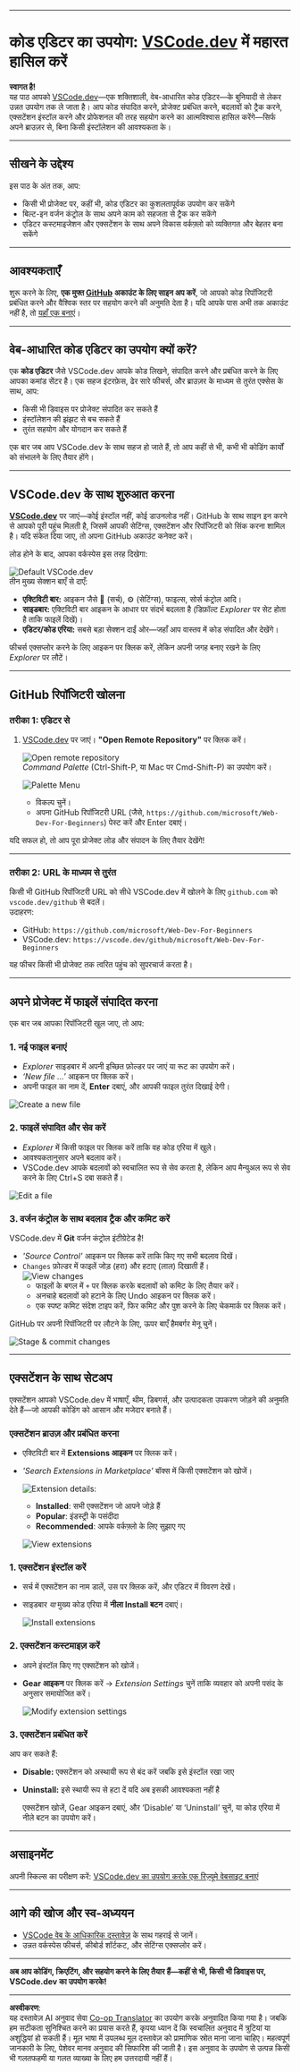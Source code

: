 <!--
CO_OP_TRANSLATOR_METADATA:
{
  "original_hash": "f8d4b0284f3fc1de7eb65073d8338cca",
  "translation_date": "2025-10-03T09:09:43+00:00",
  "source_file": "8-code-editor/1-using-a-code-editor/README.md",
  "language_code": "hi"
}
-->
***

# कोड एडिटर का उपयोग: [VSCode.dev](https://vscode.dev) में महारत हासिल करें

**स्वागत है!**  
यह पाठ आपको [VSCode.dev](https://vscode.dev)—एक शक्तिशाली, वेब-आधारित कोड एडिटर—के बुनियादी से लेकर उन्नत उपयोग तक ले जाता है। आप कोड संपादित करने, प्रोजेक्ट प्रबंधित करने, बदलावों को ट्रैक करने, एक्सटेंशन इंस्टॉल करने और प्रोफेशनल की तरह सहयोग करने का आत्मविश्वास हासिल करेंगे—सिर्फ अपने ब्राउज़र से, बिना किसी इंस्टॉलेशन की आवश्यकता के।

***

## सीखने के उद्देश्य

इस पाठ के अंत तक, आप:

- किसी भी प्रोजेक्ट पर, कहीं भी, कोड एडिटर का कुशलतापूर्वक उपयोग कर सकेंगे
- बिल्ट-इन वर्जन कंट्रोल के साथ अपने काम को सहजता से ट्रैक कर सकेंगे
- एडिटर कस्टमाइजेशन और एक्सटेंशन के साथ अपने विकास वर्कफ़्लो को व्यक्तिगत और बेहतर बना सकेंगे

***

## आवश्यकताएँ

शुरू करने के लिए, **एक मुफ्त [GitHub](https://github.com) अकाउंट के लिए साइन अप करें**, जो आपको कोड रिपॉजिटरी प्रबंधित करने और वैश्विक स्तर पर सहयोग करने की अनुमति देता है। यदि आपके पास अभी तक अकाउंट नहीं है, तो [यहाँ एक बनाएं](https://github.com/)।

***

## वेब-आधारित कोड एडिटर का उपयोग क्यों करें?

एक **कोड एडिटर** जैसे VSCode.dev आपके कोड लिखने, संपादित करने और प्रबंधित करने के लिए आपका कमांड सेंटर है। एक सहज इंटरफ़ेस, ढेर सारे फीचर्स, और ब्राउज़र के माध्यम से तुरंत एक्सेस के साथ, आप:

- किसी भी डिवाइस पर प्रोजेक्ट संपादित कर सकते हैं
- इंस्टॉलेशन की झंझट से बच सकते हैं
- तुरंत सहयोग और योगदान कर सकते हैं

एक बार जब आप VSCode.dev के साथ सहज हो जाते हैं, तो आप कहीं से भी, कभी भी कोडिंग कार्यों को संभालने के लिए तैयार होंगे।

***

## VSCode.dev के साथ शुरुआत करना

**[VSCode.dev](https://vscode.dev)** पर जाएं—कोई इंस्टॉल नहीं, कोई डाउनलोड नहीं। GitHub के साथ साइन इन करने से आपको पूरी पहुंच मिलती है, जिसमें आपकी सेटिंग्स, एक्सटेंशन और रिपॉजिटरी को सिंक करना शामिल है। यदि संकेत दिया जाए, तो अपना GitHub अकाउंट कनेक्ट करें।

लोड होने के बाद, आपका वर्कस्पेस इस तरह दिखेगा:

![Default VSCode.dev](../../../../8-code-editor/images/default-vscode-dev)  
तीन मुख्य सेक्शन बाएँ से दाएँ:
- **एक्टिविटी बार:** आइकन जैसे 🔎 (सर्च), ⚙️ (सेटिंग्स), फाइल्स, सोर्स कंट्रोल आदि।
- **साइडबार:** एक्टिविटी बार आइकन के आधार पर संदर्भ बदलता है (डिफ़ॉल्ट *Explorer* पर सेट होता है ताकि फाइलें दिखें)।
- **एडिटर/कोड एरिया:** सबसे बड़ा सेक्शन दाईं ओर—जहाँ आप वास्तव में कोड संपादित और देखेंगे।

फीचर्स एक्सप्लोर करने के लिए आइकन पर क्लिक करें, लेकिन अपनी जगह बनाए रखने के लिए _Explorer_ पर लौटें।

***

## GitHub रिपॉजिटरी खोलना

### तरीका 1: एडिटर से

1. [VSCode.dev](https://vscode.dev) पर जाएं। **"Open Remote Repository"** पर क्लिक करें।

   ![Open remote repository](../../../../8-code-editor/images/open-remote-repository)  
   _Command Palette_ (Ctrl-Shift-P, या Mac पर Cmd-Shift-P) का उपयोग करें।

   ![Palette Menu](../../../../translated_images/palette-menu.4946174e07f426226afcdad707d19b8d5150e41591c751c45b5dee213affef91.hi.png)  
   - विकल्प चुनें।
   - अपना GitHub रिपॉजिटरी URL (जैसे, `https://github.com/microsoft/Web-Dev-For-Beginners`) पेस्ट करें और Enter दबाएं।

यदि सफल हो, तो आप पूरा प्रोजेक्ट लोड और संपादन के लिए तैयार देखेंगे!

***

### तरीका 2: URL के माध्यम से तुरंत

किसी भी GitHub रिपॉजिटरी URL को सीधे VSCode.dev में खोलने के लिए `github.com` को `vscode.dev/github` से बदलें।  
उदाहरण:

- GitHub: `https://github.com/microsoft/Web-Dev-For-Beginners`
- VSCode.dev: `https://vscode.dev/github/microsoft/Web-Dev-For-Beginners`

यह फीचर किसी भी प्रोजेक्ट तक त्वरित पहुंच को सुपरचार्ज करता है।

***

## अपने प्रोजेक्ट में फाइलें संपादित करना

एक बार जब आपका रिपॉजिटरी खुल जाए, तो आप:

### 1. **नई फाइल बनाएं**
- *Explorer* साइडबार में अपनी इच्छित फ़ोल्डर पर जाएं या रूट का उपयोग करें।
- _‘New file ...’_ आइकन पर क्लिक करें।
- अपनी फाइल का नाम दें, **Enter** दबाएं, और आपकी फाइल तुरंत दिखाई देगी।

![Create a new file](../../../../8-code-editor/images/create-new-file)  

### 2. **फाइलें संपादित और सेव करें**

- *Explorer* में किसी फाइल पर क्लिक करें ताकि वह कोड एरिया में खुले।
- आवश्यकतानुसार अपने बदलाव करें।
- VSCode.dev आपके बदलावों को स्वचालित रूप से सेव करता है, लेकिन आप मैन्युअल रूप से सेव करने के लिए Ctrl+S दबा सकते हैं।

![Edit a file](../../../../translated_images/edit-a-file.52c0ee665ef19f08119d62d63f395dfefddc0a4deb9268d73bfe791f52c5807a.hi.png)  

### 3. **वर्जन कंट्रोल के साथ बदलाव ट्रैक और कमिट करें**

VSCode.dev में **Git** वर्जन कंट्रोल इंटीग्रेटेड है!

- _'Source Control'_ आइकन पर क्लिक करें ताकि किए गए सभी बदलाव दिखें।
- `Changes` फ़ोल्डर में फाइलें जोड़ (हरा) और हटाए (लाल) दिखाती हैं।  
  ![View changes](../../../../translated_images/working-tree.c58eec08e6335c79cc708c0c220c0b7fea61514bd3c7fb7471905a864aceac7c.hi.png)  
  - फाइलों के बगल में `+` पर क्लिक करके बदलावों को कमिट के लिए तैयार करें।
  - अनचाहे बदलावों को हटाने के लिए Undo आइकन पर क्लिक करें।
  - एक स्पष्ट कमिट संदेश टाइप करें, फिर कमिट और पुश करने के लिए चेकमार्क पर क्लिक करें।

GitHub पर अपनी रिपॉजिटरी पर लौटने के लिए, ऊपर बाएँ हैमबर्गर मेनू चुनें।

![Stage & commit changes](../../../../8-code-editor/images/edit-vscode.dev)  

***

## एक्सटेंशन के साथ सेटअप

एक्सटेंशन आपको VSCode.dev में भाषाएँ, थीम, डिबगर्स, और उत्पादकता उपकरण जोड़ने की अनुमति देते हैं—जो आपकी कोडिंग को आसान और मजेदार बनाते हैं।

### एक्सटेंशन ब्राउज़ और प्रबंधित करना

- एक्टिविटी बार में **Extensions आइकन** पर क्लिक करें।
- _'Search Extensions in Marketplace'_ बॉक्स में किसी एक्सटेंशन को खोजें।

  ![Extension details](../../../../8-code-editor/images/extension-details):  
  - **Installed**: सभी एक्सटेंशन जो आपने जोड़े हैं  
  - **Popular**: इंडस्ट्री के पसंदीदा  
  - **Recommended**: आपके वर्कफ़्लो के लिए सुझाए गए  

  ![View extensions](../../../../translated_images/view-extensions.2eed53221678066045e3684b9dabaafff07f590c7dfaec736457d0ac0017e867.hi.png)  

### 1. **एक्सटेंशन इंस्टॉल करें**

- सर्च में एक्सटेंशन का नाम डालें, उस पर क्लिक करें, और एडिटर में विवरण देखें।
- साइडबार _या_ मुख्य कोड एरिया में **नीला Install बटन** दबाएं।

  ![Install extensions](../../../../translated_images/install-extension.84dd866e187d79492aa2c41b18f3878eeadaa70fece7a11ef63e2627dcc8792c.hi.png)  

### 2. **एक्सटेंशन कस्टमाइज़ करें**

- अपने इंस्टॉल किए गए एक्सटेंशन को खोजें।
- **Gear आइकन** पर क्लिक करें → _Extension Settings_ चुनें ताकि व्यवहार को अपनी पसंद के अनुसार समायोजित करें।

  ![Modify extension settings](../../../../translated_images/extension-settings.21c752ae4f4cdb78a867f140ccd0680e04619d0c44bb4afb26373e54b829d934.hi.png)  

### 3. **एक्सटेंशन प्रबंधित करें**

आप कर सकते हैं:

- **Disable:** एक्सटेंशन को अस्थायी रूप से बंद करें जबकि इसे इंस्टॉल रखा जाए  
- **Uninstall:** इसे स्थायी रूप से हटा दें यदि अब इसकी आवश्यकता नहीं है  

  एक्सटेंशन खोजें, Gear आइकन दबाएं, और ‘Disable’ या ‘Uninstall’ चुनें, या कोड एरिया में नीले बटन का उपयोग करें।

***

## असाइनमेंट

अपनी स्किल्स का परीक्षण करें: [VSCode.dev का उपयोग करके एक रिज़्यूमे वेबसाइट बनाएं](https://github.com/microsoft/Web-Dev-For-Beginners/blob/main/8-code-editor/1-using-a-code-editor/assignment.md)

***

## आगे की खोज और स्व-अध्ययन

- [VSCode वेब के आधिकारिक दस्तावेज़](https://code.visualstudio.com/docs/editor/vscode-web?WT.mc_id=academic-0000-alfredodeza) के साथ गहराई से जानें।
- उन्नत वर्कस्पेस फीचर्स, कीबोर्ड शॉर्टकट, और सेटिंग्स एक्सप्लोर करें।

***

**अब आप कोडिंग, क्रिएटिंग, और सहयोग करने के लिए तैयार हैं—कहीं से भी, किसी भी डिवाइस पर, VSCode.dev का उपयोग करके!**

---

**अस्वीकरण**:  
यह दस्तावेज़ AI अनुवाद सेवा [Co-op Translator](https://github.com/Azure/co-op-translator) का उपयोग करके अनुवादित किया गया है। जबकि हम सटीकता सुनिश्चित करने का प्रयास करते हैं, कृपया ध्यान दें कि स्वचालित अनुवाद में त्रुटियां या अशुद्धियां हो सकती हैं। मूल भाषा में उपलब्ध मूल दस्तावेज़ को प्रामाणिक स्रोत माना जाना चाहिए। महत्वपूर्ण जानकारी के लिए, पेशेवर मानव अनुवाद की सिफारिश की जाती है। इस अनुवाद के उपयोग से उत्पन्न किसी भी गलतफहमी या गलत व्याख्या के लिए हम उत्तरदायी नहीं हैं।
